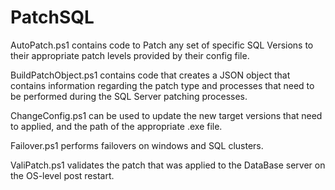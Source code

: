 # PatchSQL

AutoPatch.ps1 contains code to Patch any set of specific SQL Versions to their appropriate patch levels provided by their config file.

BuildPatchObject.ps1 contains code that creates a JSON object that contains information regarding the patch type and processes that need to be performed during the SQL Server patching processes.

ChangeConfig.ps1 can be used to update the new target versions that need to applied, and the path of the appropriate .exe file.

Failover.ps1 performs failovers on windows and SQL clusters.

ValiPatch.ps1 validates the patch that was applied to the DataBase server on the OS-level post restart.
